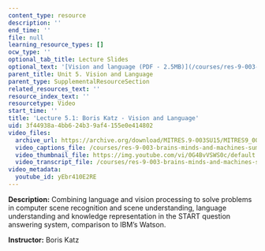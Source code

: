 ```yaml
---
content_type: resource
description: ''
end_time: ''
file: null
learning_resource_types: []
ocw_type: ''
optional_tab_title: Lecture Slides
optional_text: '[Vision and language (PDF - 2.5MB)](/courses/res-9-003-brains-minds-and-machines-summer-course-summer-2015/resources/mitres_9_003sum15_lec5-1)'
parent_title: Unit 5. Vision and Language
parent_type: SupplementalResourceSection
related_resources_text: ''
resource_index_text: ''
resourcetype: Video
start_time: ''
title: 'Lecture 5.1: Boris Katz - Vision and Language'
uid: 3f44938a-4bb6-24b3-9af4-155e0e414802
video_files:
  archive_url: https://archive.org/download/MITRES.9-003SU15/MITRES9_003SU15_Lecture_5-1_300k.mp4
  video_captions_file: /courses/res-9-003-brains-minds-and-machines-summer-course-summer-2015/dc606c5d41c350b689f284ad4339781d_2304740.vtt
  video_thumbnail_file: https://img.youtube.com/vi/0G4BvVSWS0c/default.jpg
  video_transcript_file: /courses/res-9-003-brains-minds-and-machines-summer-course-summer-2015/ca0631973cab788597a46c1590cfebf5_2304740.pdf
video_metadata:
  youtube_id: yEbr410E2RE
---
```

**Description:** Combining language and vision processing to solve problems in computer scene recognition and scene understanding, language understanding and knowledge representation in the START question answering system, comparison to IBM’s Watson.

**Instructor:** Boris Katz

